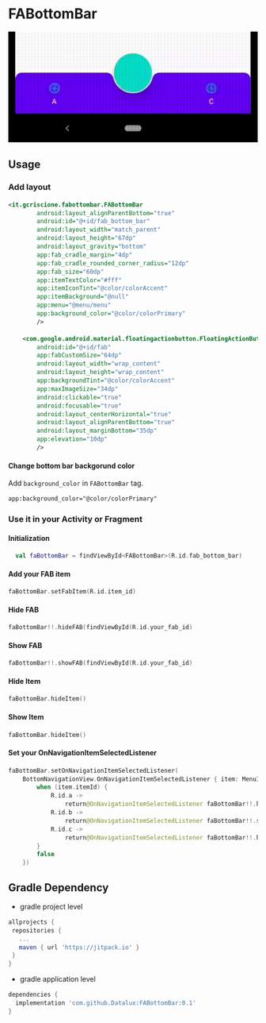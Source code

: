 # FABottomBar

![FABottomBar](fabottom.gif)


## Usage
### Add layout
```xml
<it.gcriscione.fabottombar.FABottomBar
        android:layout_alignParentBottom="true"
        android:id="@+id/fab_bottom_bar"
        android:layout_width="match_parent"
        android:layout_height="67dp"
        android:layout_gravity="bottom"
        app:fab_cradle_margin="4dp"
        app:fab_cradle_rounded_corner_radius="12dp"
        app:fab_size="60dp"
        app:itemTextColor="#fff"
        app:itemIconTint="@color/colorAccent"
        app:itemBackground="@null"
        app:menu="@menu/menu"
        app:background_color="@color/colorPrimary"
        />

    <com.google.android.material.floatingactionbutton.FloatingActionButton
        android:id="@+id/fab"
        app:fabCustomSize="64dp"
        android:layout_width="wrap_content"
        android:layout_height="wrap_content"
        app:backgroundTint="@color/colorAccent"
        app:maxImageSize="34dp"
        android:clickable="true"
        android:focusable="true"
        android:layout_centerHorizontal="true"
        android:layout_alignParentBottom="true"
        android:layout_marginBottom="35dp"
        app:elevation="10dp"
        />
```

#### Change bottom bar backgorund color
Add `background_color` in `FABottomBar` tag.
```xml
app:background_color="@color/colorPrimary"

```

### Use it in your Activity or Fragment
#### Initialization
```kotlin
  val faBottomBar = findViewById<FABottomBar>(R.id.fab_bottom_bar)
```

#### Add your FAB item 
```kotlin
faBottomBar.setFabItem(R.id.item_id)
```

#### Hide FAB
```kotlin
faBottomBar!!.hideFAB(findViewById(R.id.your_fab_id)
```

#### Show FAB
```kotlin
faBottomBar!!.showFAB(findViewById(R.id.your_fab_id)
```

#### Hide Item
```kotlin
faBottomBar.hideItem()
```

#### Show Item
```kotlin
faBottomBar.hideItem()
```

#### Set your OnNavigationItemSelectedListener
```kotlin
faBottomBar.setOnNavigationItemSelectedListener(
    BottomNavigationView.OnNavigationItemSelectedListener { item: MenuItem ->
        when (item.itemId) {
            R.id.a ->
                return@OnNavigationItemSelectedListener faBottomBar!!.hideFAB(findViewById(R.id.fab))
            R.id.b ->
                return@OnNavigationItemSelectedListener faBottomBar!!.showFAB(findViewById(R.id.fab))
            R.id.c ->
                return@OnNavigationItemSelectedListener faBottomBar!!.hideFAB(findViewById(R.id.fab))
        }
        false
    })
```            


## Gradle Dependency
- gradle project level
 ```gradle 
allprojects {
  repositories {
    ...
    maven { url 'https://jitpack.io' }
  }
}
```
- gradle application level
```gradle 
dependencies {
  implementation 'com.github.Datalux:FABottomBar:0.1'
}
 ```
 
 


